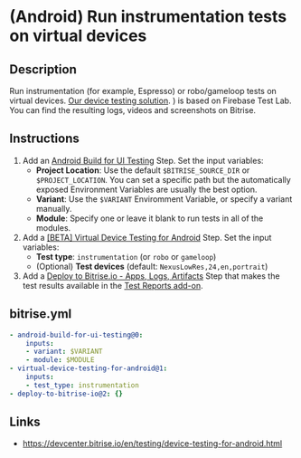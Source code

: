 # (Android) Run instrumentation tests on virtual devices

## Description

Run instrumentation (for example, Espresso) or robo/gameloop tests on virtual devices. [Our device testing solution](https://devcenter.bitrise.io/en/testing/device-testing-for-android.html).
) is based on Firebase Test Lab. You can find the resulting logs, videos and screenshots on Bitrise.

## Instructions

1. Add an [Android Build for UI Testing](https://github.com/bitrise-steplib/bitrise-step-android-build-for-ui-testing) Step. Set the input variables:
    - **Project Location**: Use the default `$BITRISE_SOURCE_DIR` or `$PROJECT_LOCATION`. You can set a specific path but the automatically exposed Environment Variables are usually the best option.
    - **Variant**: Use the `$VARIANT` Enviromment Variable, or specify a variant manually.
    - **Module**: Specify one or leave it blank to run tests in all of the modules.
2. Add a [[BETA] Virtual Device Testing for Android](https://www.bitrise.io/integrations/steps/virtual-device-testing-for-android) Step. Set the input variables:
    - **Test type**: `instrumentation` (or `robo` or `gameloop`)
    - (Optional) **Test devices** (default: `NexusLowRes,24,en,portrait`)
3. Add a [Deploy to Bitrise.io - Apps, Logs, Artifacts](https://www.bitrise.io/integrations/steps/deploy-to-bitrise-io) Step that makes the test results available in the [Test Reports add-on](https://devcenter.bitrise.io/en/testing/test-reports.html).

## bitrise.yml

```yaml
- android-build-for-ui-testing@0:
    inputs:
    - variant: $VARIANT
    - module: $MODULE
- virtual-device-testing-for-android@1:
    inputs:
    - test_type: instrumentation
- deploy-to-bitrise-io@2: {}
```

## Links

* https://devcenter.bitrise.io/en/testing/device-testing-for-android.html
